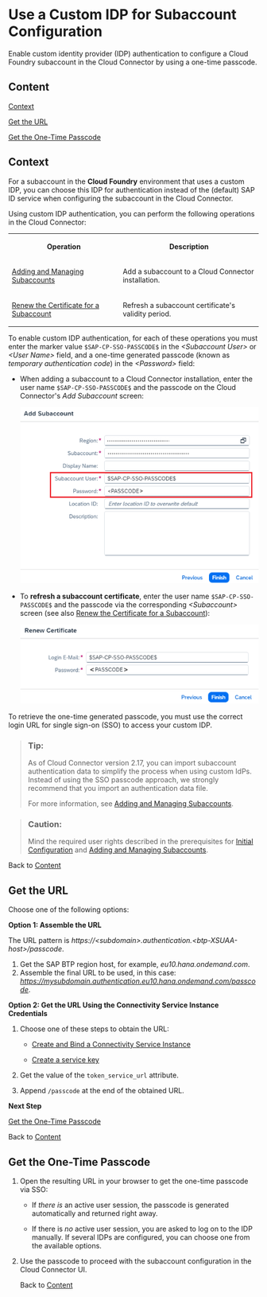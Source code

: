 <!-- loio202261235a204db5ba0b35bbaa6d40ff -->

# Use a Custom IDP for Subaccount Configuration

Enable custom identity provider \(IDP\) authentication to configure a Cloud Foundry subaccount in the Cloud Connector by using a one-time passcode.



<a name="loio202261235a204db5ba0b35bbaa6d40ff__content"/>

## Content

[Context](use-a-custom-idp-for-subaccount-configuration-2022612.md#loio202261235a204db5ba0b35bbaa6d40ff__context)

[Get the URL](use-a-custom-idp-for-subaccount-configuration-2022612.md#loio202261235a204db5ba0b35bbaa6d40ff__fsb)

[Get the One-Time Passcode](use-a-custom-idp-for-subaccount-configuration-2022612.md#loio202261235a204db5ba0b35bbaa6d40ff__pass)



<a name="loio202261235a204db5ba0b35bbaa6d40ff__context"/>

## Context

For a subaccount in the **Cloud Foundry** environment that uses a custom IDP, you can choose this IDP for authentication instead of the \(default\) SAP ID service when configuring the subaccount in the Cloud Connector.

Using custom IDP authentication, you can perform the following operations in the Cloud Connector:


<table>
<tr>
<th valign="top">

Operation

</th>
<th valign="top">

Description

</th>
</tr>
<tr>
<td valign="top">

[Adding and Managing Subaccounts](adding-and-managing-subaccounts-f16df12.md)

</td>
<td valign="top">

Add a subaccount to a Cloud Connector installation.

</td>
</tr>
<tr>
<td valign="top">

[Renew the Certificate for a Subaccount](renew-the-certificate-for-a-subaccount-071708a.md)

</td>
<td valign="top">

Refresh a subaccount certificate's validity period.

</td>
</tr>
</table>

To enable custom IDP authentication, for each of these operations you must enter the marker value `$SAP-CP-SSO-PASSCODE$` in the *<Subaccount User\>* or *<User Name\>* field, and a one-time generated passcode \(known as *temporary authentication code*\) in the *<Password\>* field:

-   When adding a subaccount to a Cloud Connector installation, enter the user name `$SAP-CP-SSO-PASSCODE$` and the passcode on the Cloud Connector's *Add Subaccount* screen:

    ![](images/SCC_Use_Custom_IDP_1_a4ac4b4.png)

-   To **refresh a subaccount certificate**, enter the user name `$SAP-CP-SSO-PASSCODE$` and the passcode via the corresponding *<Subaccount\>* screen \(see also [Renew the Certificate for a Subaccount](renew-the-certificate-for-a-subaccount-071708a.md)\):

    ![](images/SCC_Use_Custom_IDP_3_8f2a4f9.png)


To retrieve the one-time generated passcode, you must use the correct login URL for single sign-on \(SSO\) to access your custom IDP.

> ### Tip:  
> As of Cloud Connector version 2.17, you can import subaccount authentication data to simplify the process when using custom IdPs. Instead of using the SSO passcode approach, we strongly recommend that you import an authentication data file.
> 
> For more information, see [Adding and Managing Subaccounts](adding-and-managing-subaccounts-f16df12.md).

> ### Caution:  
> Mind the required user rights described in the prerequisites for [Initial Configuration](initial-configuration-db9170a.md#loiodb9170a7d97610148537d5a84bf79ba2__prereq) and [Adding and Managing Subaccounts](adding-and-managing-subaccounts-f16df12.md).

Back to [Content](use-a-custom-idp-for-subaccount-configuration-2022612.md#loio202261235a204db5ba0b35bbaa6d40ff__content)



<a name="loio202261235a204db5ba0b35bbaa6d40ff__fsb"/>

## Get the URL

Choose one of the following options:

**Option 1: Assemble the URL**

The URL pattern is *https://<subdomain\>.authentication.<btp-XSUAA-host\>/passcode*.

1.  Get the SAP BTP region host, for example, *eu10.hana.ondemand.com*.
2.  Assemble the final URL to be used, in this case: *https://mysubdomain.authentication.eu10.hana.ondemand.com/passcode*.

**Option 2: Get the URL Using the Connectivity Service Instance Credentials**

1.  Choose one of these steps to obtain the URL:
    -   [Create and Bind a Connectivity Service Instance](create-and-bind-a-connectivity-service-instance-a2b88cf.md) 

    -   [Create a service key](https://docs.cloudfoundry.org/devguide/services/service-keys.html)


2.  Get the value of the `token_service_url` attribute.
3.  Append `/passcode` at the end of the obtained URL.

**Next Step** 

[Get the One-Time Passcode](use-a-custom-idp-for-subaccount-configuration-2022612.md#loio202261235a204db5ba0b35bbaa6d40ff__pass)

Back to [Content](use-a-custom-idp-for-subaccount-configuration-2022612.md#loio202261235a204db5ba0b35bbaa6d40ff__content)



<a name="loio202261235a204db5ba0b35bbaa6d40ff__pass"/>

## Get the One-Time Passcode

1.  Open the resulting URL in your browser to get the one-time passcode via SSO:
    -   If *there is* an active user session, the passcode is generated automatically and returned right away.

    -   If there is *no* active user session, you are asked to log on to the IDP manually. If several IDPs are configured, you can choose one from the available options.

2.  Use the passcode to proceed with the subaccount configuration in the Cloud Connector UI.

    Back to [Content](use-a-custom-idp-for-subaccount-configuration-2022612.md#loio202261235a204db5ba0b35bbaa6d40ff__content)



